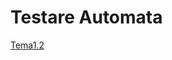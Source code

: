 # Testare Automata

[Tema1.2](https://github.com/razvanandrei1974/TestareAutomata/blob/main/Studiu_Echipa_1.2%20varianta%202.py)
